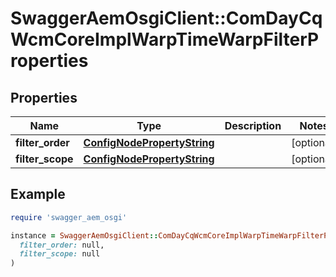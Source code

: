 # SwaggerAemOsgiClient::ComDayCqWcmCoreImplWarpTimeWarpFilterProperties

## Properties

| Name | Type | Description | Notes |
| ---- | ---- | ----------- | ----- |
| **filter_order** | [**ConfigNodePropertyString**](ConfigNodePropertyString.md) |  | [optional] |
| **filter_scope** | [**ConfigNodePropertyString**](ConfigNodePropertyString.md) |  | [optional] |

## Example

```ruby
require 'swagger_aem_osgi'

instance = SwaggerAemOsgiClient::ComDayCqWcmCoreImplWarpTimeWarpFilterProperties.new(
  filter_order: null,
  filter_scope: null
)
```

